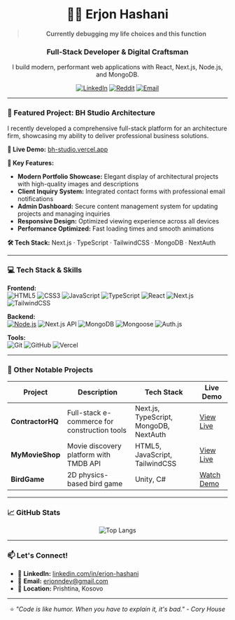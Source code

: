 <div align="center">

# 👨‍💻 Erjon Hashani 

> **Currently debugging my life choices and this function**

### **Full-Stack Developer & Digital Craftsman**
I build modern, performant web applications with React, Next.js, Node.js, and MongoDB.

[![LinkedIn](https://img.shields.io/badge/LinkedIn-0077B5?style=for-the-badge&logo=linkedin&logoColor=white)](https://linkedin.com/in/erjon-hashani)
[![Reddit](https://img.shields.io/badge/Reddit-FF4500?style=for-the-badge&logo=reddit&logoColor=white)](https://www.reddit.com/user/Ok_Salamander9336)
[![Email](https://img.shields.io/badge/Email-D14836?style=for-the-badge&logo=gmail&logoColor=white)](mailto:erjonndev@gmail.com)

</div>

---

### 🚀 Featured Project: BH Studio Architecture

I recently developed a comprehensive full-stack platform for an architecture firm, showcasing my ability to deliver professional business solutions.

**🔗 Live Demo:** [bh-studio.vercel.app](https://bh-studio.vercel.app/)

**🌟 Key Features:**
- **Modern Portfolio Showcase:** Elegant display of architectural projects with high-quality images and descriptions
- **Client Inquiry System:** Integrated contact forms with professional email notifications
- **Admin Dashboard:** Secure content management system for updating projects and managing inquiries
- **Responsive Design:** Optimized viewing experience across all devices
- **Performance Optimized:** Fast loading times and smooth animations

**🛠️ Tech Stack:** Next.js · TypeScript · TailwindCSS · MongoDB · NextAuth

---

### 💻 Tech Stack & Skills

**Frontend:**  
![HTML5](https://img.shields.io/badge/HTML5-E34F26?style=flat&logo=html5&logoColor=white)
![CSS3](https://img.shields.io/badge/CSS3-1572B6?style=flat&logo=css3&logoColor=white)
![JavaScript](https://img.shields.io/badge/JavaScript-F7DF1E?style=flat&logo=javascript&logoColor=black)
![TypeScript](https://img.shields.io/badge/TypeScript-007ACC?style=flat&logo=typescript&logoColor=white)
![React](https://img.shields.io/badge/React-20232A?style=flat&logo=react&logoColor=61DAFB)
![Next.js](https://img.shields.io/badge/Next.js-000000?style=flat&logo=next.js&logoColor=white)
![TailwindCSS](https://img.shields.io/badge/Tailwind_CSS-38B2AC?style=flat&logo=tailwind-css&logoColor=white)

**Backend:**  
[![Node.js](https://img.shields.io/badge/Node.js-18.x-339933?style=for-the-badge&logo=nodedotjs&logoColor=white)](https://nodejs.org/)
![Next.js API](https://img.shields.io/badge/Next.js_API-000000?style=flat&logo=next.js&logoColor=white)
![MongoDB](https://img.shields.io/badge/MongoDB-4EA94B?style=flat&logo=mongodb&logoColor=white)
![Mongoose](https://img.shields.io/badge/Mongoose-880000?style=flat&logo=mongoose&logoColor=white)
![Auth.js](https://img.shields.io/badge/Auth.js-000000?style=for-the-badge&logo=auth0&logoColor=white)

**Tools:**  
![Git](https://img.shields.io/badge/Git-F05032?style=flat&logo=git&logoColor=white)
![GitHub](https://img.shields.io/badge/GitHub-181717?style=flat&logo=github&logoColor=white)
![Vercel](https://img.shields.io/badge/Vercel-000000?style=flat&logo=vercel&logoColor=white)

---

### 📌 Other Notable Projects

| Project | Description | Tech Stack | Live Demo |
|---------|-------------|------------|-----------|
| **ContractorHQ** | Full-stack e-commerce for construction tools | Next.js, TypeScript, MongoDB, NextAuth | [View Live](https://contractor-hq.vercel.app) |
| **MyMovieShop** | Movie discovery platform with TMDB API | HTML5, JavaScript, TailwindCSS | [View Live](https://erjonhashani.github.io/MyMovieShop/) |
| **BirdGame** | 2D physics-based bird game | Unity, C# | [Watch Demo](https://youtube.com/watch?v=5806PCnyOBI) |

---

### 📈 GitHub Stats

<div align="center">
  
![Top Langs](https://github-readme-stats.vercel.app/api/top-langs/?username=erjonhashani&layout=compact&theme=radical)

</div>

---

### 📫 Let's Connect!

- 💼 **LinkedIn:** [linkedin.com/in/erjon-hashani](https://linkedin.com/in/erjon-hashani)
- 📧 **Email:** [erjonndev@gmail.com](mailto:erjonndev@gmail.com)
- 📍 **Location:** Prishtina, Kosovo

---

<div align="center">

⭐️ *"Code is like humor. When you have to explain it, it's bad." - Cory House*

</div>
